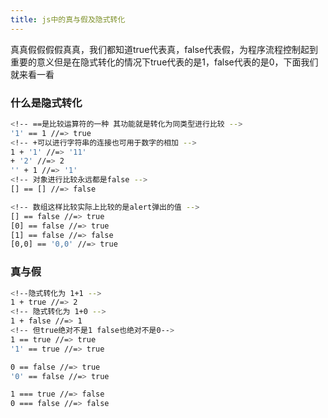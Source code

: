 ```yaml
---
title: js中的真与假及隐式转化
---
```

真真假假假假真真，我们都知道true代表真，false代表假，为程序流程控制起到重要的意义但是在隐式转化的情况下true代表的是1，false代表的是0，下面我们就来看一看

### 什么是隐式转化

``` bash
<!-- ==是比较运算符的一种 其功能就是转化为同类型进行比较 -->
'1' == 1 //=> true
<!-- +可以进行字符串的连接也可用于数字的相加 -->
1 + '1' //=> '11'
+ '2' //=> 2
'' + 1 //=> '1'
<!-- 对象进行比较永远都是false -->
[] == [] //=> false

<!-- 数组这样比较实际上比较的是alert弹出的值 -->
[] == false //=> true
[0] == false //=> true
[1] == false //=> false
[0,0] == '0,0' //=> true
```
### 真与假
``` bash
<!--隐式转化为 1+1 -->
1 + true //=> 2 
<!-- 隐式转化为 1+0 -->
1 + false //=> 1
<!-- 但true绝对不是1 false也绝对不是0-->
1 == true //=> true
'1' == true //=> true

0 == false //=> true
'0' == false //=> true

1 === true //=> false
0 === false //=> false

```



